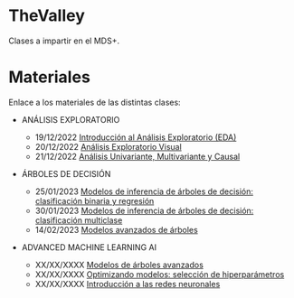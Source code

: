 # TheValley
Clases a impartir en  el MDS+.

# Materiales
Enlace a los materiales de las distintas clases: 
- ANÁLISIS EXPLORATORIO
  - 19/12/2022 [Introducción al Análisis Exploratorio (EDA)](https://github.com/JotaBlanco/TheValley/tree/main/EDA#clase-1---an%C3%A1lisis-exploratorio)
  - 20/12/2022 [Análisis Exploratorio Visual](https://github.com/JotaBlanco/TheValley/tree/main/EDA#clase-2---an%C3%A1lisis-exploratorio-visual)
  - 21/12/2022 [Análisis Univariante, Multivariante y Causal](https://github.com/JotaBlanco/TheValley/tree/main/EDA#clase-3---an%C3%A1lisis-univariante-multivariante-y-causal)

- ÁRBOLES DE DECISIÓN
  - 25/01/2023 [Modelos de inferencia de árboles de decisión: clasificación binaria y regresión](https://github.com/JotaBlanco/TheValley/tree/main/Arboles#clase-1---%C3%A1rboles-de-decisi%C3%B3n-i)
  - 30/01/2023 [Modelos de inferencia de árboles de decisión: clasificación multiclase](https://github.com/JotaBlanco/TheValley/tree/main/Arboles#clase-2---%C3%A1rboles-de-decisi%C3%B3n-ii)
  - 14/02/2023 [Modelos avanzados de árboles](https://github.com/JotaBlanco/TheValley/tree/main/Arboles#clase-2---%C3%A1rboles-de-decisi%C3%B3n-ii)

- ADVANCED MACHINE LEARNING AI
  - XX/XX/XXXX [Modelos de árboles avanzados](https://github.com/JotaBlanco/TheValley/tree/main/Advanced_ML_AI#clase-1---modelos-de-%C3%A1rboles-avanzados)
  - XX/XX/XXXX [Optimizando modelos: selección de hiperparámetros](https://github.com/JotaBlanco/TheValley/blob/main/Advanced_ML_AI/README.md#clase-2---optimizando-modelos-selecci%C3%B3n-de-hiperpar%C3%A1metros)
  - XX/XX/XXXX [Introducción a las redes neuronales](https://github.com/JotaBlanco/TheValley/blob/main/Advanced_ML_AI/README.md#clase-3---introducci%C3%B3n-a-las-redes-neuronales)
